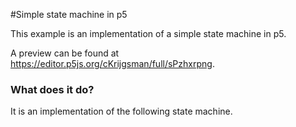 #Simple state machine in p5

This example is an implementation of a simple state machine in p5.

A preview can be found at https://editor.p5js.org/cKrijgsman/full/sPzhxrpng.

### What does it do?
It is an implementation of the following state machine.
